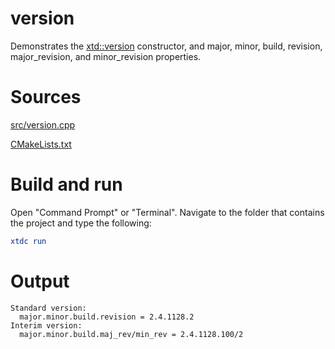 # version

Demonstrates the [xtd::version](../../../src/xtd.core/include/xtd/version.h) constructor, and major, minor, build, revision, major_revision, and minor_revision properties.

# Sources

[src/version.cpp](src/version.cpp)

[CMakeLists.txt](CMakeLists.txt)

# Build and run

Open "Command Prompt" or "Terminal". Navigate to the folder that contains the project and type the following:

```cmake
xtdc run
```

# Output

```
Standard version:
  major.minor.build.revision = 2.4.1128.2
Interim version:
  major.minor.build.maj_rev/min_rev = 2.4.1128.100/2
```
